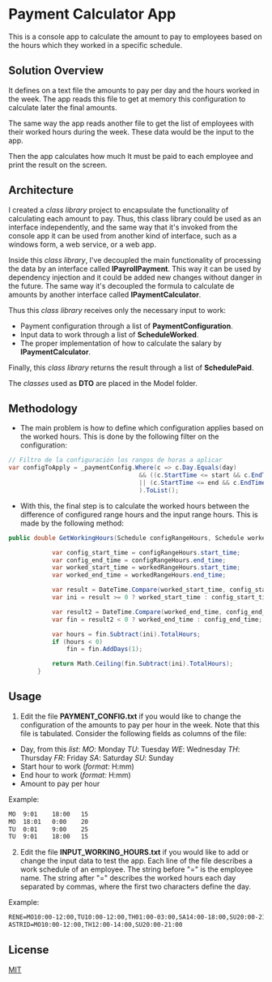 # Payment Calculator App
This is a console app to calculate the amount to pay to employees based on the hours which they worked in a specific schedule.

## Solution Overview 
It defines on a text file the amounts to pay per day and the hours worked in the week. The app reads this file to get at memory this configuration to calculate later the final amounts.

The same way the app reads another file to get the list of employees with their worked hours during the week. These data would be the input to the app.

Then the app calculates how much It must be paid to each employee and print the result on the screen.

## Architecture
I created a _class library_ project to encapsulate the functionality of calculating each amount to pay. Thus, this class library could be used as an interface independently, and the same way that it's invoked from the console app it can be used from another kind of interface, such as a windows form, a web service, or a web app.

Inside this _class library_, I've decoupled the main functionality of processing the data by an interface called **IPayrollPayment**. This way it can be used by dependency injection and it could be added new changes without danger in the future.
The same way it's decoupled the formula to calculate de amounts by another interface called **IPaymentCalculator**.

Thus this _class library_ receives only the necessary input to work:
- Payment configuration through a list of **PaymentConfiguration**.
- Input data to work through a list of **ScheduleWorked**.
- The proper implementation of how to calculate the salary by **IPaymentCalculator**.

Finally, this _class library_ returns the result through a list of **SchedulePaid**.

The _classes_ used as **DTO** are placed in the Model folder.
 
 ## Methodology 
- The main problem is how to define which configuration applies based on the worked hours. This is done by the following filter on the configuration:

```csharp
// Filtro de la configuración los rangos de horas a aplicar
var configToApply = _paymentConfig.Where(c => c.Day.Equals(day)
                                    && ((c.StartTime <= start && c.EndTime >= start)
                                    || (c.StartTime <= end && c.EndTime >= end))
                                    ).ToList();
```

- With this, the final step is to calculate the worked hours between the difference of configured range hours and the input range hours. This is made by the following method: 

```csharp
public double GetWorkingHours(Schedule configRangeHours, Schedule workedRangeHours) {

            var config_start_time = configRangeHours.start_time;
            var config_end_time = configRangeHours.end_time;
            var worked_start_time = workedRangeHours.start_time;
            var worked_end_time = workedRangeHours.end_time;

            var result = DateTime.Compare(worked_start_time, config_start_time);
            var ini = result >= 0 ? worked_start_time : config_start_time;

            var result2 = DateTime.Compare(worked_end_time, config_end_time);
            var fin = result2 < 0 ? worked_end_time : config_end_time;

            var hours = fin.Subtract(ini).TotalHours;
            if (hours < 0)
                fin = fin.AddDays(1);

            return Math.Ceiling(fin.Subtract(ini).TotalHours);
        }
```

## Usage
1. Edit the file **PAYMENT_CONFIG.txt** if you would like to change the configuration of the amounts to pay per hour in the week. Note that this file is tabulated. Consider the following fields as columns of the file:
 - Day, from this _list_:  _MO_: Monday
_TU_: Tuesday
_WE_: Wednesday
_TH_: Thursday
_FR_: Friday
_SA_: Saturday
_SU_: Sunday
 - Start hour to work (_format:_ H:mm)
 - End hour to work   (_format:_ H:mm)
 - Amount to pay per hour

  Example:
```txt
MO	9:01	18:00	15
MO	18:01	0:00	20
TU	0:01	9:00	25
TU	9:01	18:00	15
```
2. Edit the file **INPUT_WORKING_HOURS.txt** if you would like to add or change the input data to test the app. Each line of the file describes a work schedule of an employee.
The string before "=" is the employee name. The string after "=" describes the worked hours each day separated by commas, where the first two characters define the day.

  Example:
```txt
RENE=MO10:00-12:00,TU10:00-12:00,TH01:00-03:00,SA14:00-18:00,SU20:00-21:00
ASTRID=MO10:00-12:00,TH12:00-14:00,SU20:00-21:00
```

## License
[MIT](https://choosealicense.com/licenses/mit/)
